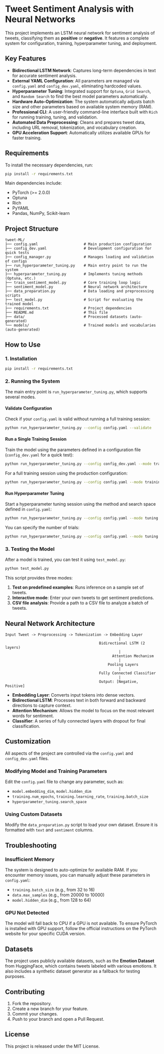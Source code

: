 # Tweet Sentiment Analysis with Neural Networks

This project implements an LSTM neural network for sentiment analysis of tweets, classifying them as **positive** or **negative**. It features a complete system for configuration, training, hyperparameter tuning, and deployment.

## Key Features

- **Bidirectional LSTM Network**: Captures long-term dependencies in text for accurate sentiment analysis.
- **External YAML Configuration**: All parameters are managed via `config.yaml` and `config_dev.yaml`, eliminating hardcoded values.
- **Hyperparameter Tuning**: Integrated support for `Optuna`, `Grid Search`, and `Random Search` to find the best model parameters automatically.
- **Hardware Auto-Optimization**: The system automatically adjusts batch size and other parameters based on available system memory (RAM).
- **Professional CLI**: A user-friendly command-line interface built with `Rich` for running training, tuning, and validation.
- **Automated Data Preprocessing**: Cleans and prepares tweet data, including URL removal, tokenization, and vocabulary creation.
- **GPU Acceleration Support**: Automatically utilizes available GPUs for faster training.

## Requirements

To install the necessary dependencies, run:
```bash
pip install -r requirements.txt
```
Main dependencies include:
- PyTorch (>= 2.0.0)
- Optuna
- Rich
- PyYAML
- Pandas, NumPy, Scikit-learn

## Project Structure

```
tweet-ML/
├── config.yaml                     # Main production configuration
├── config_dev.yaml                 # Development configuration for quick tests
├── config_manager.py               # Manages loading and validation of configs
├── run_hyperparameter_tuning.py    # Main entry point to run the system
├── hyperparameter_tuning.py        # Implements tuning methods (Optuna, etc.)
├── train_sentiment_model.py        # Core training loop logic
├── sentiment_model.py              # Neural network architecture
├── data_preparation.py             # Data loading and preprocessing scripts
├── test_model.py                   # Script for evaluating the trained model
├── requirements.txt                # Project dependencies
├── README.md                       # This file
├── data/                           # Processed datasets (auto-generated)
└── models/                         # Trained models and vocabularies (auto-generated)
```

## How to Use

### 1. Installation
```bash
pip install -r requirements.txt
```

### 2. Running the System

The main entry point is `run_hyperparameter_tuning.py`, which supports several modes.

#### Validate Configuration
Check if your `config.yaml` is valid without running a full training session:
```bash
python run_hyperparameter_tuning.py --config config.yaml --validate
```

#### Run a Single Training Session
Train the model using the parameters defined in a configuration file (`config_dev.yaml` for a quick test):
```bash
python run_hyperparameter_tuning.py --config config_dev.yaml --mode training
```
For a full training session using the production configuration:
```bash
python run_hyperparameter_tuning.py --config config.yaml --mode training
```

#### Run Hyperparameter Tuning
Start a hyperparameter tuning session using the method and search space defined in `config.yaml`:
```bash
python run_hyperparameter_tuning.py --config config.yaml --mode tuning --method optuna
```
You can specify the number of trials:
```bash
python run_hyperparameter_tuning.py --config config.yaml --mode tuning --method optuna --trials 50
```

### 3. Testing the Model
After a model is trained, you can test it using `test_model.py`:
```bash
python test_model.py
```
This script provides three modes:
1.  **Test on predefined examples**: Runs inference on a sample set of tweets.
2.  **Interactive mode**: Enter your own tweets to get sentiment predictions.
3.  **CSV file analysis**: Provide a path to a CSV file to analyze a batch of tweets.


## Neural Network Architecture

```
Input Tweet -> Preprocessing -> Tokenization -> Embedding Layer
                                                    |
                                           Bidirectional LSTM (2 layers)
                                                    |
                                                 Attention Mechanism
                                                    |
                                               Pooling Layers
                                                    |
                                           Fully Connected Classifier
                                                    |
                                           Output: [Negative, Positive]
```

-   **Embedding Layer**: Converts input tokens into dense vectors.
-   **Bidirectional LSTM**: Processes text in both forward and backward directions to capture context.
-   **Attention Mechanism**: Allows the model to focus on the most relevant words for sentiment.
-   **Classifier**: A series of fully connected layers with dropout for final classification.

## Customization

All aspects of the project are controlled via the `config.yaml` and `config_dev.yaml` files.

### Modifying Model and Training Parameters
Edit the `config.yaml` file to change any parameter, such as:
-   `model.embedding_dim`, `model.hidden_dim`
-   `training.num_epochs`, `training.learning_rate`, `training.batch_size`
-   `hyperparameter_tuning.search_space`

### Using Custom Datasets
Modify the `data_preparation.py` script to load your own dataset. Ensure it is formatted with `text` and `sentiment` columns.

## Troubleshooting

### Insufficient Memory
The system is designed to auto-optimize for available RAM. If you encounter memory issues, you can manually adjust these parameters in `config.yaml`:
-   `training.batch_size` (e.g., from 32 to 16)
-   `data.max_samples` (e.g., from 20000 to 10000)
-   `model.hidden_dim` (e.g., from 128 to 64)

### GPU Not Detected
The model will fall back to CPU if a GPU is not available. To ensure PyTorch is installed with GPU support, follow the official instructions on the PyTorch website for your specific CUDA version.

## Datasets

The project uses publicly available datasets, such as the **Emotion Dataset** from HuggingFace, which contains tweets labeled with various emotions. It also includes a synthetic dataset generator as a fallback for testing purposes.

## Contributing

1.  Fork the repository.
2.  Create a new branch for your feature.
3.  Commit your changes.
4.  Push to your branch and open a Pull Request.

## License

This project is released under the MIT License. 